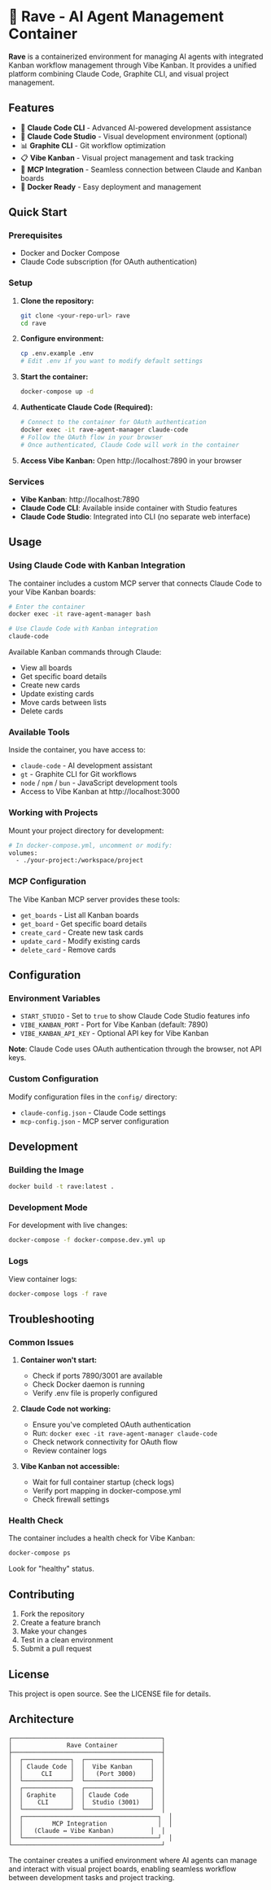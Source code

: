 # 🎉 Rave - AI Agent Management Container

**Rave** is a containerized environment for managing AI agents with integrated Kanban workflow management through Vibe Kanban. It provides a unified platform combining Claude Code, Graphite CLI, and visual project management.

## Features

- 🤖 **Claude Code CLI** - Advanced AI-powered development assistance
- 🎨 **Claude Code Studio** - Visual development environment (optional)
- 📊 **Graphite CLI** - Git workflow optimization
- 📋 **Vibe Kanban** - Visual project management and task tracking
- 🔌 **MCP Integration** - Seamless connection between Claude and Kanban boards
- 🐳 **Docker Ready** - Easy deployment and management

## Quick Start

### Prerequisites

- Docker and Docker Compose
- Claude Code subscription (for OAuth authentication)

### Setup

1. **Clone the repository:**
   ```bash
   git clone <your-repo-url> rave
   cd rave
   ```

2. **Configure environment:**
   ```bash
   cp .env.example .env
   # Edit .env if you want to modify default settings
   ```

3. **Start the container:**
   ```bash
   docker-compose up -d
   ```

4. **Authenticate Claude Code (Required):**
   ```bash
   # Connect to the container for OAuth authentication
   docker exec -it rave-agent-manager claude-code
   # Follow the OAuth flow in your browser
   # Once authenticated, Claude Code will work in the container
   ```

5. **Access Vibe Kanban:**
   Open http://localhost:7890 in your browser

### Services

- **Vibe Kanban**: http://localhost:7890
- **Claude Code CLI**: Available inside container with Studio features
- **Claude Code Studio**: Integrated into CLI (no separate web interface)

## Usage

### Using Claude Code with Kanban Integration

The container includes a custom MCP server that connects Claude Code to your Vibe Kanban boards:

```bash
# Enter the container
docker exec -it rave-agent-manager bash

# Use Claude Code with Kanban integration
claude-code
```

Available Kanban commands through Claude:
- View all boards
- Get specific board details
- Create new cards
- Update existing cards
- Move cards between lists
- Delete cards

### Available Tools

Inside the container, you have access to:

- `claude-code` - AI development assistant
- `gt` - Graphite CLI for Git workflows
- `node` / `npm` / `bun` - JavaScript development tools
- Access to Vibe Kanban at http://localhost:3000

### Working with Projects

Mount your project directory for development:

```bash
# In docker-compose.yml, uncomment or modify:
volumes:
  - ./your-project:/workspace/project
```

### MCP Configuration

The Vibe Kanban MCP server provides these tools:

- `get_boards` - List all Kanban boards
- `get_board` - Get specific board details
- `create_card` - Create new task cards
- `update_card` - Modify existing cards
- `delete_card` - Remove cards

## Configuration

### Environment Variables

- `START_STUDIO` - Set to `true` to show Claude Code Studio features info
- `VIBE_KANBAN_PORT` - Port for Vibe Kanban (default: 7890)
- `VIBE_KANBAN_API_KEY` - Optional API key for Vibe Kanban

**Note**: Claude Code uses OAuth authentication through the browser, not API keys.

### Custom Configuration

Modify configuration files in the `config/` directory:

- `claude-config.json` - Claude Code settings
- `mcp-config.json` - MCP server configuration

## Development

### Building the Image

```bash
docker build -t rave:latest .
```

### Development Mode

For development with live changes:

```bash
docker-compose -f docker-compose.dev.yml up
```

### Logs

View container logs:

```bash
docker-compose logs -f rave
```

## Troubleshooting

### Common Issues

1. **Container won't start:**
   - Check if ports 7890/3001 are available
   - Check Docker daemon is running
   - Verify .env file is properly configured

2. **Claude Code not working:**
   - Ensure you've completed OAuth authentication
   - Run: `docker exec -it rave-agent-manager claude-code`
   - Check network connectivity for OAuth flow
   - Review container logs

3. **Vibe Kanban not accessible:**
   - Wait for full container startup (check logs)
   - Verify port mapping in docker-compose.yml
   - Check firewall settings

### Health Check

The container includes a health check for Vibe Kanban:

```bash
docker-compose ps
```

Look for "healthy" status.

## Contributing

1. Fork the repository
2. Create a feature branch
3. Make your changes
4. Test in a clean environment
5. Submit a pull request

## License

This project is open source. See the LICENSE file for details.

## Architecture

```
┌─────────────────────────────────────────┐
│               Rave Container            │
├─────────────────────────────────────────┤
│  ┌─────────────┐  ┌──────────────────┐  │
│  │ Claude Code │  │  Vibe Kanban     │  │
│  │     CLI     │  │   (Port 3000)    │  │
│  └─────────────┘  └──────────────────┘  │
│  ┌─────────────┐  ┌──────────────────┐  │
│  │ Graphite    │  │ Claude Code      │  │
│  │    CLI      │  │  Studio (3001)   │  │
│  └─────────────┘  └──────────────────┘  │
│  ┌─────────────────────────────────────┐  │
│  │        MCP Integration              │  │
│  │   (Claude ↔ Vibe Kanban)          │  │
│  └─────────────────────────────────────┘  │
└─────────────────────────────────────────┘
```

The container creates a unified environment where AI agents can manage and interact with visual project boards, enabling seamless workflow between development tasks and project tracking.